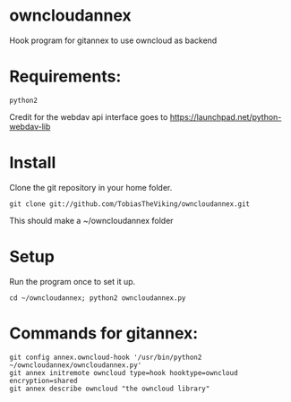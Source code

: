 owncloudannex
=========

Hook program for gitannex to use owncloud as backend

# Requirements:

    python2

Credit for the webdav api interface goes to https://launchpad.net/python-webdav-lib

# Install
Clone the git repository in your home folder.

    git clone git://github.com/TobiasTheViking/owncloudannex.git 

This should make a ~/owncloudannex folder

# Setup
Run the program once to set it up.

    cd ~/owncloudannex; python2 owncloudannex.py

# Commands for gitannex:

    git config annex.owncloud-hook '/usr/bin/python2 ~/owncloudannex/owncloudannex.py'
    git annex initremote owncloud type=hook hooktype=owncloud encryption=shared
    git annex describe owncloud "the owncloud library"
